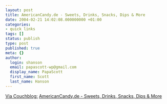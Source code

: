 ```yaml
---
layout: post
title: AmericanCandy.de - Sweets, Drinks, Snacks, Dips & More
date: 2004-02-21 14:02:08.000000000 +01:00
categories:
- quick links
tags: []
status: publish
type: post
published: true
meta: {}
author:
  login: shanson
  email: papascott-wp@gmail.com
  display_name: PapaScott
  first_name: Scott
  last_name: Hanson
---
```

<p><a title="Couchblog: Hmmm, das schmeckt" href="http://www.couchblog.de/couchblog/archives/2004/02/hmmm_das_schmeckt.php">Via Couchblog:</a> <a title="Junk food from the land of junk food junkies" href="http://www.americancandy.de/shop/catalog/index.php">AmericanCandy.de - Sweets, Drinks, Snacks, Dips & More</a></p>
